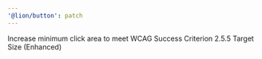 ```yaml
---
'@lion/button': patch
---
```


Increase minimum click area to meet WCAG Success Criterion 2.5.5 Target Size (Enhanced)
